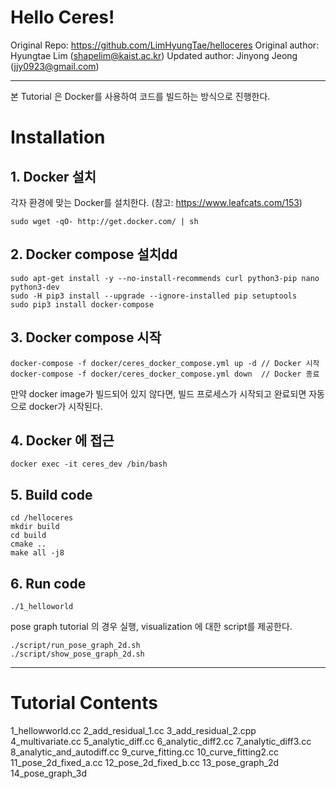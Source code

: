 # Hello Ceres!


Original Repo: https://github.com/LimHyungTae/helloceres
Original author: Hyungtae Lim (shapelim@kaist.ac.kr)
Updated author: Jinyong Jeong (jjy0923@gmail.com)

---

본 Tutorial 은 Docker를 사용하여 코드를 빌드하는 방식으로 진행한다.


# Installation

## 1. Docker 설치

각자 환경에 맞는 Docker를 설치한다. (참고: https://www.leafcats.com/153)

```
sudo wget -qO- http://get.docker.com/ | sh
```

## 2. Docker compose 설치dd

```
sudo apt-get install -y --no-install-recommends curl python3-pip nano python3-dev
sudo -H pip3 install --upgrade --ignore-installed pip setuptools
sudo pip3 install docker-compose
```

## 3. Docker compose 시작

```
docker-compose -f docker/ceres_docker_compose.yml up -d // Docker 시작
docker-compose -f docker/ceres_docker_compose.yml down  // Docker 종료
```

만약 docker image가 빌드되어 있지 않다면, 빌드 프로세스가 시작되고 완료되면 자동으로 docker가 시작된다.

## 4. Docker 에 접근

```
docker exec -it ceres_dev /bin/bash
```

## 5. Build code

```
cd /helloceres
mkdir build
cd build
cmake ..
make all -j8
```

## 6. Run code

```
./1_helloworld
```

pose graph tutorial 의 경우 실행, visualization 에 대한 script를 제공한다. 

```
./script/run_pose_graph_2d.sh
./script/show_pose_graph_2d.sh
```

---


# Tutorial Contents

1_hellowworld.cc
2_add_residual_1.cc
3_add_residual_2.cpp
4_multivariate.cc
5_analytic_diff.cc
6_analytic_diff2.cc
7_analytic_diff3.cc
8_analytic_and_autodiff.cc
9_curve_fitting.cc
10_curve_fitting2.cc
11_pose_2d_fixed_a.cc
12_pose_2d_fixed_b.cc
13_pose_graph_2d
14_pose_graph_3d